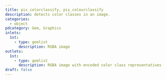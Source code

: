 ```yaml
---
title: pix_colorclassify, pix_colourclassify
description: detects color classes in an image.
categories:
  - object
pdcategory: Gem, Graphics
inlets:
  1st:
    - type: gemlist
      description: RGBA image
outlets:
  1st:
    - type: gemlist
      description: RGBA image with encoded color class representatives for each pixel
draft: false
---
```

